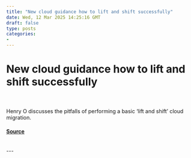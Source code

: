 ```yaml
---
title: "New cloud guidance how to lift and shift successfully"
date: Wed, 12 Mar 2025 14:25:16 GMT
draft: false
type: posts
categories: 
- 
---
```

# New cloud guidance how to lift and shift successfully

<br/>

<br/>
Henry O discusses the pitfalls of performing a basic ‘lift and shift’ cloud migration.

#### [Source](https://www.ncsc.gov.uk/blog-post/new-cloud-guidance-lift-shift-successfully)

<br/>
---
